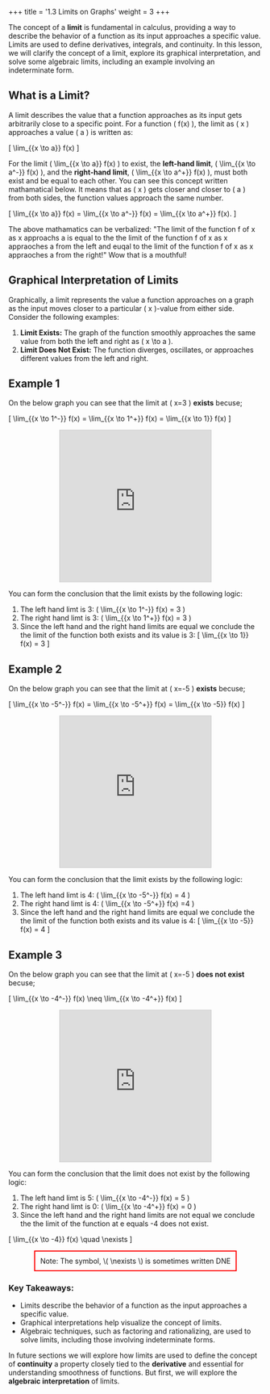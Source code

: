 +++
title = '1.3 Limits on Graphs'
weight = 3
+++

The concept of a **limit** is fundamental in calculus, providing a way to describe the behavior of a function as its input approaches a specific value. Limits are used to define derivatives, integrals, and continuity. In this lesson, we will clarify the concept of a limit, explore its graphical interpretation, and solve some algebraic limits, including an example involving an indeterminate form.

## What is a Limit?

A limit describes the value that a function approaches as its input gets arbitrarily close to a specific point. For a function \( f(x) \), the limit as \( x \) approaches a value \( a \) is written as:

\[
\lim_{{x \to a}} f(x)
\]

For the limit \( \lim_{{x \to a}} f(x) \) to exist, the **left-hand limit**, \( \lim_{{x \to a^-}} f(x) \), and the **right-hand limit**, \( \lim_{{x \to a^+}} f(x) \), must both exist and be equal to each other. You can see this concept written mathamatical below. It means that as \( x \) gets closer and closer to \( a \) from both sides, the function values approach the same number.  

\[
\lim_{{x \to a}} f(x) = \lim_{{x \to a^-}} f(x) = \lim_{{x \to a^+}} f(x).
\]

The above mathamatics can be verbalized: "The limit of the function f of x as x approachs a is equal to the the limit of the function f of x as x appraoches a from the left and euqal to the limit of the function f of x as x appraoches a from the right!" Wow that is a mouthful!

## Graphical Interpretation of Limits

Graphically, a limit represents the value a function approaches on a graph as the input moves closer to a particular \( x \)-value from either side. Consider the following examples:

1. **Limit Exists:** The graph of the function smoothly approaches the same value from both the left and right as \( x \to a \).
2. **Limit Does Not Exist:** The function diverges, oscillates, or approaches different values from the left and right.

## Example 1

On the below graph you can see that the limit at \( x=3 \) **exists** becuse;

\[
\lim_{{x \to 1^-}} f(x) = \lim_{{x \to 1^+}} f(x) = \lim_{{x \to 1}} f(x) 
\]

<div style="text-align: center;">
   <iframe src="https://www.desmos.com/calculator/sct9iflyyr?embed" width="300" height="300" style="border: 1px solid #ccc" frameborder=0></iframe>
</div>

You can form the conclusion that the limit exists by the following logic:

1. The left hand limt is 3:  \( \lim_{{x \to 1^-}} f(x) = 3 \)
2. The right hand limt is 3:  \( \lim_{{x \to 1^+}} f(x) = 3 \)
3. Since the left hand and the right hand limits are equal we conclude the the limit of the function both exists and its value is 3: 
\[ 
   \lim_{{x \to 1}} f(x) = 3 
\]

## Example 2

On the below graph you can see that the limit at \( x=-5 \) **exists** becuse;

\[
\lim_{{x \to -5^-}} f(x) = \lim_{{x \to -5^+}} f(x) = \lim_{{x \to -5}} f(x) 
\]

<div style="text-align: center;">
   <iframe src="https://www.desmos.com/calculator/scl5pmglfk?embed" width="300" height="300" style="border: 1px solid #ccc" frameborder=0></iframe>
</div>

You can form the conclusion that the limit exists by the following logic:

1. The left hand limt is 4:  \( \lim_{{x \to -5^-}} f(x) = 4 \)
2. The right hand limt is 4:  \( \lim_{{x \to -5^+}} f(x) =4 \)
4. Since the left hand and the right hand limits are equal we conclude the the limit of the function both exists and its value is 4: 
\[
   \lim_{{x \to -5}} f(x) = 4 
\]

## Example 3

On the below graph you can see that the limit at \( x=-5 \) **does not exist** becuse;

\[
\lim_{{x \to -4^-}} f(x) \neq \lim_{{x \to -4^+}} f(x)
\]

<div style="text-align: center;">
   <iframe src="https://www.desmos.com/calculator/aczlqc4yw6?embed" width="300" height="300" style="border: 1px solid #ccc" frameborder=0></iframe>
</div>

You can form the conclusion that the limit does not exist by the following logic:

1. The left hand limt is 5:  \( \lim_{{x \to -4^-}} f(x) = 5 \)
2. The right hand limt is 0:  \( \lim_{{x \to -4^+}} f(x) = 0 \)
3. Since the left hand and the right hand limits are not equal we conclude the the limit of the function at e equals -4 does not exist. 

\[ 
   \lim_{{x \to -4}} f(x) \quad \nexists 
\]

<div style="text-align: center;">
  <div style="border: 2px solid red; display: inline-block; padding: 10px;">
    Note: The symbol, \( \nexists \) is sometimes written DNE
  </div>
</div>

### Key Takeaways:
- Limits describe the behavior of a function as the input approaches a specific value.
- Graphical interpretations help visualize the concept of limits.
- Algebraic techniques, such as factoring and rationalizing, are used to solve limits, including those involving indeterminate forms.

In future sections we will explore how limits are used to define the concept of **continuity** a property closely tied to the **derivative** and essential for understanding smoothness of functions.  But first, we will explore the **algebraic interpretation** of limits.
